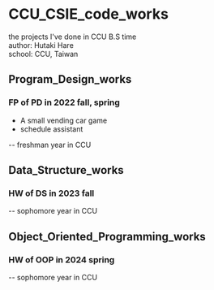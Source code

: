 # CCU_CSIE_code_works
the projects I've done in CCU B.S time  
author: Hutaki Hare  
school: CCU, Taiwan  

## Program_Design_works
### FP of PD in 2022 fall, spring
+ A small vending car game
+ schedule assistant

-- freshman year in CCU

## Data_Structure_works
### HW of DS in 2023 fall

-- sophomore year in CCU

## Object_Oriented_Programming_works

### HW of OOP in 2024 spring

-- sophomore year in CCU




